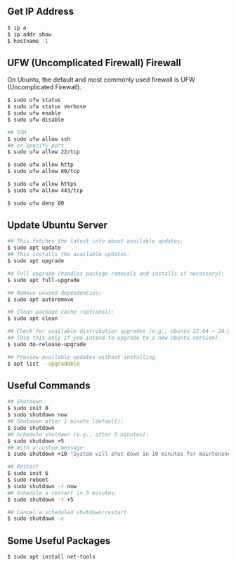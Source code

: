 







## Get IP Address

```bash
$ ip a
$ ip addr show
$ hostname -I
```

## UFW (Uncomplicated Firewall) Firewall

On Ubuntu, the default and most commonly used firewall is UFW (Uncomplicated Firewall).

```bash
$ sudo ufw status
$ sudo ufw status verbose
$ sudo ufw enable
$ sudo ufw disable

## SSH
$ sudo ufw allow ssh
## or specify port
$ sudo ufw allow 22/tcp

$ sudo ufw allow http
$ sudo ufw allow 80/tcp

$ sudo ufw allow https
$ sudo ufw allow 443/tcp

$ sudo ufw deny 80
```

## Update Ubuntu Server

```bash
## This fetches the latest info about available updates:
$ sudo apt update
## This installs the available updates:
$ sudo apt upgrade

## Full upgrade (handles package removals and installs if necessary):
$ sudo apt full-upgrade

## Remove unused dependencies:
$ sudo apt autoremove

## Clean package cache (optional):
$ sudo apt clean

## Check for available distribution upgrades (e.g., Ubuntu 22.04 → 24.04)
## (Use this only if you intend to upgrade to a new Ubuntu version)
$ sudo do-release-upgrade

## Preview available updates without installing
$ apt list --upgradable
```

## Useful Commands

```bash
## Shutdown
$ sudo init 0
$ sudo shutdown now
## Shutdown after 1 minute (default):
$ sudo shutdown
## Schedule shutdown (e.g., after 5 minutes):
$ sudo shutdown +5
## With a custom message:
$ sudo shutdown +10 "System will shut down in 10 minutes for maintenance."

## Restart
$ sudo init 6
$ sudo reboot
$ sudo shutdown -r now
## Schedule a restart in 5 minutes:
$ sudo shutdown -r +5

## Cancel a scheduled shutdown/restart
$ sudo shutdown -c
```

## Some Useful Packages

```bash
$ sudo apt install net-tools
```